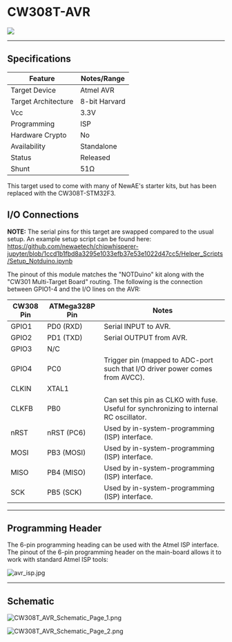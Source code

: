 # CW308T-AVR

![](Images/P1090088.jpg)

---

## Specifications

| Feature | Notes/Range |
|---------|----------|
| Target Device | Atmel AVR |
| Target Architecture | 8-bit Harvard |
| Vcc | 3.3V |
| Programming | ISP |
| Hardware Crypto | No |
| Availability | Standalone |
| Status | Released |
| Shunt | 51Ω |

This target used to come with many of NewAE's starter kits, but has been replaced with the CW308T-STM32F3.

## I/O Connections

**NOTE:** The serial pins for this target are swapped compared to the usual setup. An example setup script can be found here: https://github.com/newaetech/chipwhisperer-jupyter/blob/1ccd1b1fbd8a3295e1033efb37e53e1022d47cc5/Helper_Scripts/Setup_Notduino.ipynb

The pinout of this module matches the "NOTDuino" kit along with the
"CW301 Multi-Target Board" routing. The following is the connection
between GPIO1-4 and the I/O lines on the AVR:

| **CW308 Pin** | **ATMega328P Pin** | **Notes**                                                                                   |
| --------- | -------------- | --------------------------------------------------------------------------------------- |
| GPIO1     | PD0 (RXD)      | Serial INPUT to AVR.                                                                    |
| GPIO2     | PD1 (TXD)      | Serial OUTPUT from AVR.                                                                 |
| GPIO3     | N/C            |                                                                                         |
| GPIO4     | PC0            | Trigger pin (mapped to ADC-port such that I/O driver power comes from AVCC).            |
| CLKIN     | XTAL1          |                                                                                         |
| CLKFB     | PB0            | Can set this pin as CLKO with fuse. Useful for synchronizing to internal RC oscillator. |
| nRST      | nRST (PC6)     | Used by in-system-programming (ISP) interface.                                          |
| MOSI      | PB3 (MOSI)     | Used by in-system-programming (ISP) interface.                                          |
| MISO      | PB4 (MISO)     | Used by in-system-programming (ISP) interface.                                          |
| SCK       | PB5 (SCK)      | Used by in-system-programming (ISP) interface.                                          |

---

## Programming Header

The 6-pin programming heading can be used with the Atmel ISP interface.
The pinout of the 6-pin programming header on the main-board allows it
to work with standard Atmel ISP tools:

![avr\_isp.jpg](Images/avr_isp.jpg "avr_isp.jpg")

---

## Schematic

![CW308T\_AVR\_Schematic\_Page\_1.png](Images/CW308T_AVR_Schematic_Page_1.png
"CW308T_AVR_Schematic_Page_1.png")

![CW308T\_AVR\_Schematic\_Page\_2.png](Images/CW308T_AVR_Schematic_Page_2.png
"CW308T_AVR_Schematic_Page_2.png")

